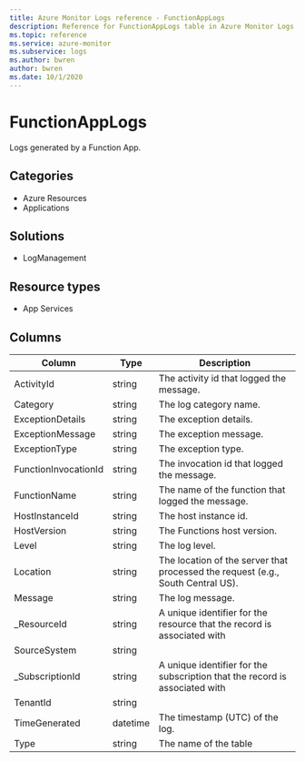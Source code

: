```yaml
---
title: Azure Monitor Logs reference - FunctionAppLogs
description: Reference for FunctionAppLogs table in Azure Monitor Logs.
ms.topic: reference
ms.service: azure-monitor
ms.subservice: logs
ms.author: bwren
author: bwren
ms.date: 10/1/2020
---
```


# FunctionAppLogs

 Logs generated by a Function App.

## Categories

- Azure Resources
- Applications
## Solutions

- LogManagement
## Resource types

- App Services




## Columns

|Column|Type|Description|
|---|---|---|
|ActivityId|string|The activity id that logged the message.|
|Category|string|The log category name.|
|ExceptionDetails|string|The exception details.|
|ExceptionMessage|string|The exception message.|
|ExceptionType|string|The exception type.|
|FunctionInvocationId|string|The invocation id that logged the message.|
|FunctionName|string|The name of the function that logged the message.|
|HostInstanceId|string|The host instance id.|
|HostVersion|string|The Functions host version.|
|Level|string|The log level.|
|Location|string|The location of the server that processed the request (e.g., South Central US).|
|Message|string|The log message.|
|_ResourceId|string|A unique identifier for the resource that the record is associated with|
|SourceSystem|string||
|_SubscriptionId|string|A unique identifier for the subscription that the record is associated with|
|TenantId|string||
|TimeGenerated|datetime|The timestamp (UTC) of the log.|
|Type|string|The name of the table|
